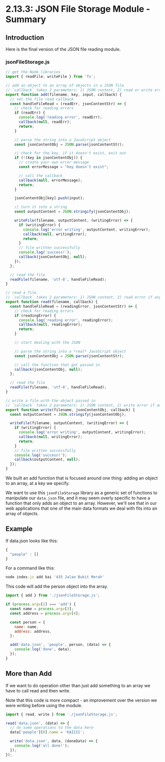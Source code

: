 # 2.13.3: JSON File Storage Module - Summary

## Introduction

Here is the final version of the JSON file reading module.

### jsonFileStorage.js

```javascript
// get the Node libraries
import { readFile, writeFile } from 'fs';

// add an object to an array of objects in a JSON file
// `callback` takes 2 parameters: 1) JSON content, 2) read or write error if any.
export function add(filename, key, input, callback) {
  // set the file read callback
  const handleFileRead = (readErr, jsonContentStr) => {
    // check for reading errors
    if (readErr) {
      console.log('reading error', readErr);
      callback(null, readErr);
      return;
    }

    // parse the string into a JavaScript object
    const jsonContentObj = JSON.parse(jsonContentStr);

    // check for the key, if it doesn't exist, exit out
    if (!(key in jsonContentObj)) {
      // create your own error message
      const errorMessage = "key doesn't exist";

      // call the callback
      callback(null, errorMessage);
      return;
    }

    jsonContentObj[key].push(input);

    // turn it into a string
    const outputContent = JSON.stringify(jsonContentObj);

    writeFile(filename, outputContent, (writingError) => {
      if (writingError) {
        console.log('error writing', outputContent, writingError);
        callback(null, writingError);
        return;
      }
      // file written successfully
      console.log('success!');
      callback(jsonContentObj, null);
    });
  };

  // read the file
  readFile(filename, 'utf-8', handleFileRead);
}

// read a file.
// `callback` takes 2 parameters: 1) JSON content, 2) read error if any.
export function read(filename, callback) {
  const handleFileRead = (readingError, jsonContentStr) => {
    // check for reading errors
    if (readingError) {
      console.log('reading error', readingError);
      callback(null, readingError);
      return;
    }

    // start dealing with the JSON

    // parse the string into a *real* JavaScript object
    const jsonContentObj = JSON.parse(jsonContentStr);

    // call the function that got passed in
    callback(jsonContentObj, null);
  };

  // read the file
  readFile(filename, 'utf-8', handleFileRead);
}

// write a file with the object passed in
// `callback` takes 2 parameters: 1) JSON content, 2) write error if any.
export function write(filename, jsonContentObj, callback) {
  const outputContent = JSON.stringify(jsonContentObj);

  writeFile(filename, outputContent, (writingError) => {
    if (writingError) {
      console.log('error writing', outputContent, writingError);
      callback(null, writingError);
      return;
    }
    // file written successfully
    console.log('success!');
    callback(outputContent, null);
  });
}
```

We built an add function that is focused around one thing: adding an object to an array, at a key we specify.

We want to use this `jsonFileStorage` library as a generic set of functions to manipulate our `data.json` file, and it may seem overly specific to have a function that only adds an object to an array. However, we'll see that in our web applications that one of the main data formats we deal with fits into an array of objects.

## Example

If data.json looks like this:

```javascript
{
  "people" : []
}
```

For a command like this:

```javascript
node index.js add kai '435 Jalan Bukit Merah'
```

This code will add the person object into the array.

```javascript
import { add } from './jsonFileStorage.js';

if (process.argv[2] === 'add') {
  const name = process.argv[3];
  const address = process.argv[4];

  const person = {
    name: name,
    address: address,
  };

  add('data.json', 'people', person, (data) => {
    console.log('done', data);
  });
}
```

## More than Add

If we want to do operation other than just add something to an array we have to call read and then write.

Note that this code is more compact - an improvement over the version we were writing before using the module.

```javascript
import { read, write } from './jsonFileStorage.js';

read('data.json', (data) => {
  // do some operations to the data here
  data['people'][0].name = 'KAIIII';

  write('data.json', data, (doneData) => {
    console.log('all done!');
  });
});
```
